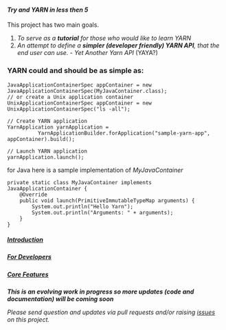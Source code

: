 #### _Try and YARN in less then 5_
This project has two main goals.

1. _To serve as a **tutorial** for those who would like to learn YARN_
2. _An attempt to define a **simpler (developer friendly) YARN API**, that the end user can use._ -  _Yet Another Yarn API_ (YAYA?)

### YARN could and should be as simple as:
```
JavaApplicationContainerSpec appContainer = new JavaApplicationContainerSpec(MyJavaContainer.class);
// or create a Unix application container
UnixApplicationContainerSpec appContainer = new UnixApplicationContainerSpec("ls -all");

// Create YARN application
YarnApplication yarnApplication = 
          YarnApplicationBuilder.forApplication("sample-yarn-app", appContainer).build();

// Launch YARN application
yarnApplication.launch();
```
for Java here is a sample implementation of _MyJavaContainer_

```
private static class MyJavaContainer implements JavaApplicationContainer {
    @Override
    public void launch(PrimitiveImmutableTypeMap arguments) {
        System.out.println("Hello Yarn");
        System.out.println("Arguments: " + arguments);
    }
}
````

##### [Introduction](https://github.com/olegz/yarn-tutorial/wiki/Introduction)
##### [For Developers](https://github.com/olegz/yarn-tutorial/wiki/Developers)
##### [Core Features](https://github.com/olegz/yarn-tutorial/wiki/CoreFeatures)

**_This is an evolving work in progress so more updates (code and documentation) will be coming soon_**

_Please send question and updates via pull requests and/or raising [issues](https://github.com/olegz/yarn-tutorial/issues) on this project._